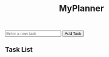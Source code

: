 <!-- index.html -->
<!DOCTYPE html>
<html lang="en">
<head>
  <meta charset="UTF-8">
  <meta name="viewport" content="width=device-width, initial-scale=1.0">
  <title>MyPlanner</title>
  <link rel="stylesheet" href="styles.css">
</head>
<body>
  <header>
    <h1>MyPlanner</h1>
  </header>
  <main>
    <section id="task-form">
      <input type="text" id="task-input" placeholder="Enter a new task">
      <button id="add-task-button">Add Task</button>
    </section>
    <section id="task-list">
      <h2>Task List</h2>
      <ul id="tasks"></ul>
    </section>
  </main>
  <script src="script.js"></script>
  <div class="datetime-container">
    <div id="current-date"></div>
    <div id="current-time"></div>
  </div>
</body>
</html>
